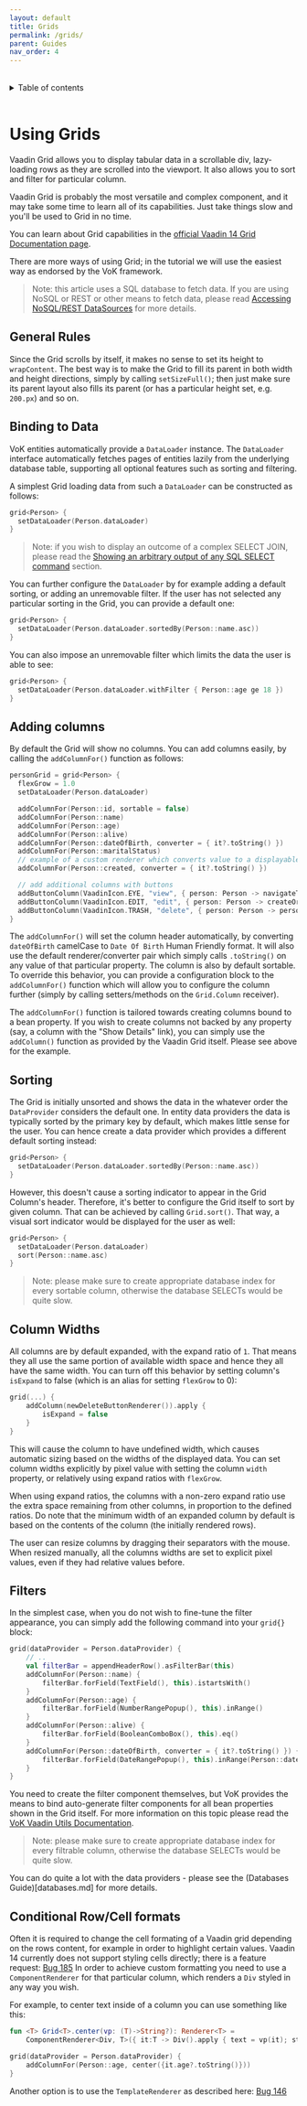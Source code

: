 ```yaml
---
layout: default
title: Grids
permalink: /grids/
parent: Guides
nav_order: 4
---
```


<br/>
<details close markdown="block">
  <summary>
    Table of contents
  </summary>
  {: .text-delta }
1. TOC
{:toc}
</details>
<br/>

# Using Grids

Vaadin Grid allows you to display tabular data in a scrollable div, lazy-loading rows as they are scrolled into the viewport.
It also allows you to sort and filter for particular column.

Vaadin Grid is probably the most versatile and complex component, and it may take some time to learn all of its capabilities.
Just take things slow and you'll be used to Grid in no time.

You can learn about Grid capabilities in the [official Vaadin 14 Grid Documentation page](https://vaadin.com/docs/v14/flow/components/tutorial-flow-grid.html).

There are more ways of using Grid; in the tutorial we will use the easiest way as endorsed by the VoK framework.

> Note: this article uses a SQL database to fetch data. If you are using NoSQL or REST
  or other means to fetch data, please read [Accessing NoSQL/REST DataSources](/nosql_rest_datasources) for more details.

## General Rules

Since the Grid scrolls by itself, it makes no sense to set its height to `wrapContent`. The best way is to make the Grid to fill its parent
in both width and height directions, simply by calling `setSizeFull()`; then just make sure its parent layout also fills its parent (or has
a particular height set, e.g. `200.px`) and so on.

## Binding to Data

VoK entities automatically provide a `DataLoader` instance.
The `DataLoader` interface automatically fetches pages of entities lazily from
the underlying database table, supporting all optional features such as sorting
and filtering.

A simplest Grid loading data from such a `DataLoader`
can be constructed as follows:

```kotlin
grid<Person> {
  setDataLoader(Person.dataLoader)
}
```

> Note: if you wish to display an outcome of a complex SELECT JOIN, please read the [Showing an arbitrary output of any SQL SELECT command](databases.md)
section.

You can further configure the `DataLoader` by for example adding a default sorting,
or adding an unremovable filter. If the user has not selected any particular sorting
in the Grid, you can provide a default one:

```kotlin
grid<Person> {
  setDataLoader(Person.dataLoader.sortedBy(Person::name.asc))
}
```

You can also impose an unremovable filter which limits the data the user is able
to see:

```kotlin
grid<Person> {
  setDataLoader(Person.dataLoader.withFilter { Person::age ge 18 })
}
```

## Adding columns

By default the Grid will show no columns. You can add columns easily, by calling the `addColumnFor()` function as follows:

```kotlin
personGrid = grid<Person> {
  flexGrow = 1.0
  setDataLoader(Person.dataLoader)

  addColumnFor(Person::id, sortable = false)
  addColumnFor(Person::name)
  addColumnFor(Person::age)
  addColumnFor(Person::alive)
  addColumnFor(Person::dateOfBirth, converter = { it?.toString() })
  addColumnFor(Person::maritalStatus)
  // example of a custom renderer which converts value to a displayable string.
  addColumnFor(Person::created, converter = { it?.toString() })

  // add additional columns with buttons
  addButtonColumn(VaadinIcon.EYE, "view", { person: Person -> navigateToView(PersonView::class, person.id!!) }) {}
  addButtonColumn(VaadinIcon.EDIT, "edit", { person: Person -> createOrEditPerson(person) }) {}
  addButtonColumn(VaadinIcon.TRASH, "delete", { person: Person -> person.delete(); refresh() }) {}
}
```

The `addColumnFor()` will set the column header automatically, by converting `dateOfBirth` camelCase to `Date Of Birth` Human Friendly
format. It will also use the default renderer/converter pair which simply calls `.toString()` on any value of that particular property.
The column is also by default sortable. To override this behavior, you can provide a configuration block to the `addColumnFor()` function
which will allow you to configure the column further (simply by calling setters/methods on the `Grid.Column` receiver).

The `addColumnFor()` function is tailored towards creating columns bound to a bean property. If you wish to create columns not backed by
any property (say, a column with the "Show Details" link), you can simply use the `addColumn()` function as provided by the Vaadin Grid
itself. Please see above for the example.

## Sorting

The Grid is initially unsorted and shows the data in the whatever order the `DataProvider` considers the default one. In entity data providers
the data is typically sorted by the primary key by default, which makes little sense for the user. You can hence create a data provider which
provides a different default sorting instead:

```kotlin
grid<Person> {
  setDataLoader(Person.dataLoader.sortedBy(Person::name.asc))
}
```

However, this doesn't cause a sorting indicator to appear in the Grid Column's header.
Therefore, it's better to configure the Grid itself to sort by given column.
That can be achieved by calling `Grid.sort()`. That way, a visual
sort indicator would be displayed for the user as well:

```kotlin
grid<Person> {
  setDataLoader(Person.dataLoader)
  sort(Person::name.asc)
}
```

> Note: please make sure to create appropriate database index for every sortable column, otherwise the database SELECTs would be quite slow.

## Column Widths

All columns are by default expanded, with the expand ratio of `1`. That means
they all use the same portion of available width space and hence
they all have the same width. You can turn off this behavior by setting column's
`isExpand` to false (which is an alias for setting `flexGrow` to 0):

```kotlin
grid(...) {
    addColumn(newDeleteButtonRenderer()).apply {
        isExpand = false
    }
}
```

This will cause the column to have undefined width, which causes automatic sizing based on the widths of the displayed data.
You can set column widths explicitly by pixel value with setting the column `width` property, or relatively using expand ratios with `flexGrow`.

When using expand ratios, the columns with a non-zero expand ratio use the extra space remaining from other columns, in proportion
to the defined ratios. Do note that the minimum width of an expanded column by default is based on the contents of the column
(the initially rendered rows).

The user can resize columns by dragging their separators with the mouse. When resized manually, all the columns widths are set to explicit
pixel values, even if they had relative values before.

## Filters

In the simplest case, when you do not wish to fine-tune the filter appearance, you can simply add the following command into your
`grid{}` block:

```kotlin
grid(dataProvider = Person.dataProvider) {
    // ..
    val filterBar = appendHeaderRow().asFilterBar(this)
    addColumnFor(Person::name) {
        filterBar.forField(TextField(), this).istartsWith()
    }
    addColumnFor(Person::age) {
        filterBar.forField(NumberRangePopup(), this).inRange()
    }
    addColumnFor(Person::alive) {
        filterBar.forField(BooleanComboBox(), this).eq()
    }
    addColumnFor(Person::dateOfBirth, converter = { it?.toString() }) {
        filterBar.forField(DateRangePopup(), this).inRange(Person::dateOfBirth)
    }
}
```

You need to create the filter component themselves, but VoK provides the means
to bind auto-generate filter components for all bean properties shown in the Grid itself. For more information on this topic
please read the [VoK Vaadin Utils Documentation](https://github.com/mvysny/vaadin-on-kotlin/blob/master/vok-util-vaadin/README.md).

> Note: please make sure to create appropriate database index for every filtrable
> column, otherwise the database SELECTs would be quite slow.

You can do quite a lot with the data providers - please see the (Databases Guide)[databases.md] for more details.

## Conditional Row/Cell formats

Often it is required to change the cell formating of a Vaadin grid depending on
the rows content, for example in order to highlight certain values.
Vaadin 14 currently does not support styling cells directly; there is a feature
request: [Bug 185](https://github.com/vaadin/vaadin-grid-flow/issues/185)
In order to achieve custom formatting you need to use a `ComponentRenderer`
for that particular column, which renders a `Div` styled in any way you wish.

For example, to center text inside of a column you can use something like this:

```kotlin
fun <T> Grid<T>.center(vp: (T)->String?): Renderer<T> =
    ComponentRenderer<Div, T>({ it:T -> Div().apply { text = vp(it); style.set("text-align", "center") }})

grid(dataProvider = Person.dataProvider) {
    addColumnFor(Person::age, center({it.age?.toString()}))
}
```

Another option is to use the `TemplateRenderer` as described here: [Bug 146](https://github.com/vaadin/vaadin-grid-flow/issues/146)
